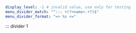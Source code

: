 ```yaml :(mde_config)
display_level: -1 # invalid value, use only for testing
menu_divider_match: "^::: +(?<name>.+?)$"
menu_divider_format: "=> %s <="
```

::: divider 1

```bash :placeholder
```
